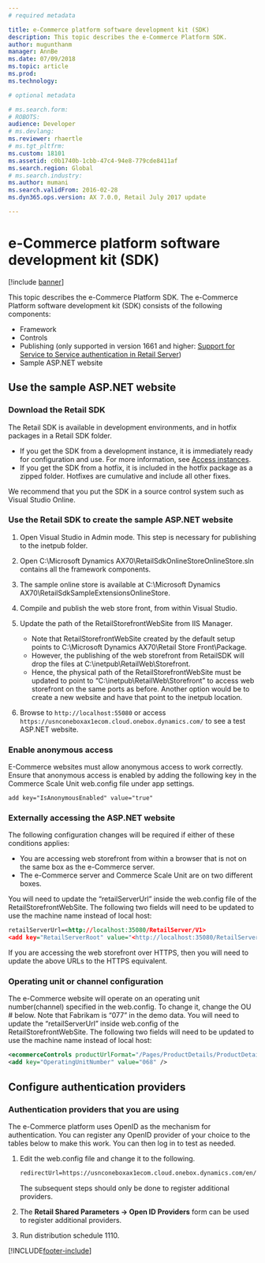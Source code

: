 ```yaml
---
# required metadata

title: e-Commerce platform software development kit (SDK)
description: This topic describes the e-Commerce Platform SDK.
author: mugunthanm
manager: AnnBe
ms.date: 07/09/2018
ms.topic: article
ms.prod: 
ms.technology: 

# optional metadata

# ms.search.form: 
# ROBOTS: 
audience: Developer
# ms.devlang: 
ms.reviewer: rhaertle
# ms.tgt_pltfrm: 
ms.custom: 18101
ms.assetid: c0b1740b-1cbb-47c4-94e8-779cde8411af
ms.search.region: Global
# ms.search.industry: 
ms.author: mumani
ms.search.validFrom: 2016-02-28
ms.dyn365.ops.version: AX 7.0.0, Retail July 2017 update

---
```


#  e-Commerce platform software development kit (SDK)

[!include [banner](../includes/banner.md)]

This topic describes the e-Commerce Platform SDK. The e-Commerce Platform software development kit (SDK) consists of the following components:

-   Framework
-   Controls
-   Publishing (only supported in version 1661 and higher: [Support for Service to Service authentication in Retail Server](https://community.dynamics.com/ax/b/axforretail/archive/2016/09/24/support-for-service-to-service-authentication-in-retail-server))
-   Sample ASP.NET website

## Use the sample ASP.NET website


### Download the Retail SDK

The Retail SDK is available in development environments, and in hotfix packages in a Retail SDK folder.

- If you get the SDK from a development instance, it is immediately ready for configuration and use. For more information, see [Access instances](../../dev-itpro/dev-tools/access-instances.md). 
- If you get the SDK from a hotfix, it is included in the hotfix package as a zipped folder. Hotfixes are cumulative and include all other fixes. 

We recommend that you put the SDK in a source control system such as Visual Studio Online.

### Use the Retail SDK to create the sample ASP.NET website
1.  Open Visual Studio in Admin mode. This step is necessary for publishing to the inetpub folder.
2.  Open C:\\Microsoft Dynamics AX70\\RetailSdkOnlineStoreOnlineStore.sln contains all the framework components.
3.  The sample online store is available at C:\\Microsoft Dynamics AX70\\RetailSdkSampleExtensionsOnlineStore.
4.  Compile and publish the web store front, from within Visual Studio.
5.  Update the path of the RetailStorefrontWebSite from IIS Manager.
    -  Note that RetailStorefrontWebSite created by the default setup points to C:\\Microsoft Dynamics AX70\\Retail Store Front\\Package.
    -  However, the publishing of the web storefront from RetailSDK will drop the files at C:\\inetpub\\RetailWeb\\Storefront.
    -  Hence, the physical path of the RetailStorefrontWebSite must be updated to point to “C:\\inetpub\\RetailWeb\\Storefront” to access web storefront on the same ports as before. Another option would be to create a new website and have that point to the inetpub location.

6.  Browse to `http://localhost:55080` or access `https://usnconeboxax1ecom.cloud.onebox.dynamics.com/` to see a test ASP.NET website.

### Enable anonymous access

E-Commerce websites must allow anonymous access to work correctly. Ensure that anonymous access is enabled by adding the following key in the Commerce Scale Unit web.config file under app settings.

`
add key="IsAnonymousEnabled" value="true"
`

### Externally accessing the ASP.NET website

The following configuration changes will be required if either of these conditions applies:

-   You are accessing web storefront from within a browser that is not on the same box as the e-Commerce server.
-   The e-Commerce server and Commerce Scale Unit are on two different boxes.

You will need to update the “retailServerUrl” inside the web.config file of the RetailStorefrontWebSite. The following two fields will need to be updated to use the machine name instead of local host:

```xml
retailServerUrl=<http://localhost:35080/RetailServer/V1>
<add key="RetailServerRoot" value="<http://localhost:35080/RetailServer/V1>" />
```

If you are accessing the web storefront over HTTPS, then you will need to update the above URLs to the HTTPS equivalent.

### Operating unit or channel configuration

The e-Commerce website will operate on an operating unit number(channel) specified in the web.config. To change it, change the OU \# below. Note that Fabrikam is “077” in the demo data. You will need to update the “retailServerUrl” inside web.config of the RetailStorefrontWebSite. The following two fields will need to be updated to use the machine name instead of local host:

```xml
<ecommerceControls productUrlFormat="/Pages/ProductDetails/ProductDetails.aspx?itemId={0}" retailServerUrl="http://localhost:35080/RetailServer/V1" operatingUnitNumber="068">
<add key="OperatingUnitNumber" value="068" />
```

## Configure authentication providers
### Authentication providers that you are using

The e-Commerce platform uses OpenID as the mechanism for authentication. You can register any OpenID provider of your choice to the tables below to make this work. You can then log in to test as needed.

1.  Edit the web.config file and change it to the following.

    ```xml
    redirectUrl=https://usnconeboxax1ecom.cloud.onebox.dynamics.com/en/Pages/OauthV2Redirect/OauthV2Redirect.aspx
    ```
    
    The subsequent steps should only be done to register additional providers.

2.  The **Retail Shared Parameters -&gt; Open ID Providers** form can be used to register additional providers.
3.  Run distribution schedule 1110.



[!INCLUDE[footer-include](../../includes/footer-banner.md)]